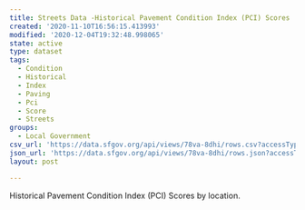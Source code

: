 ```yaml
---
title: Streets Data -Historical Pavement Condition Index (PCI) Scores
created: '2020-11-10T16:56:15.413993'
modified: '2020-12-04T19:32:48.998065'
state: active
type: dataset
tags:
  - Condition
  - Historical
  - Index
  - Paving
  - Pci
  - Score
  - Streets
groups:
  - Local Government
csv_url: 'https://data.sfgov.org/api/views/78va-8dhi/rows.csv?accessType=DOWNLOAD'
json_url: 'https://data.sfgov.org/api/views/78va-8dhi/rows.json?accessType=DOWNLOAD'
layout: post

---
```

Historical Pavement Condition Index (PCI) Scores by location.
